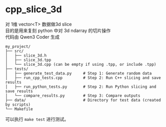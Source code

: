 # cpp_slice_3d
对 1维 vector&lt;T> 数据做3d slice  
目的是用来复刻 python 中对 3d ndarray 的切片操作  
代码由 Qwen3 Coder 生成  

```
my_project/
├── src/
│   ├── slice_3d.h
│   ├── slice_3d.tpp
│   └── slice_3d.cpp (can be empty if using .tpp, or include .tpp)
├── tests/
│   ├── generate_test_data.py     # Step 1: Generate random data
│   ├── run_cpp_tests.cpp         # Step 2: Run C++ slicing and save results
│   ├── run_python_tests.py       # Step 2: Run Python slicing and save results
│   └── compare_results.py        # Step 3: Compare outputs
├── data/                         # Directory for test data (created by scripts)
└── Makefile
```

可以执行 `make test` 进行测试。  